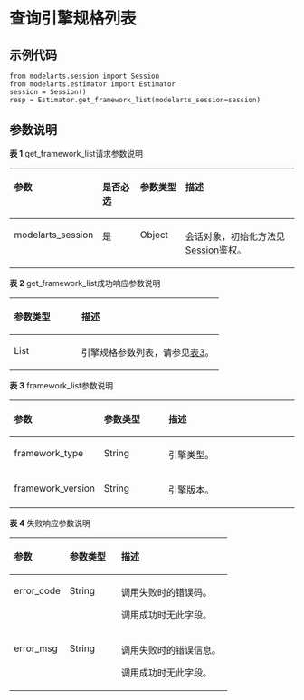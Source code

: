 # 查询引擎规格列表<a name="modelarts_04_0192"></a>

## 示例代码<a name="zh-cn_topic_0160574647_section20261580353"></a>

```
from modelarts.session import Session
from modelarts.estimator import Estimator
session = Session()
resp = Estimator.get_framework_list(modelarts_session=session)
```

## 参数说明<a name="zh-cn_topic_0160574647_section163891818441"></a>

**表 1**  get\_framework\_list请求参数说明

<a name="zh-cn_topic_0160574647_table155461191218"></a>
<table><thead align="left"><tr id="zh-cn_topic_0160574647_row254817912212"><th class="cellrowborder" valign="top" width="25.629999999999995%" id="mcps1.2.5.1.1"><p id="zh-cn_topic_0160574647_p12549899214"><a name="zh-cn_topic_0160574647_p12549899214"></a><a name="zh-cn_topic_0160574647_p12549899214"></a>参数</p>
</th>
<th class="cellrowborder" valign="top" width="14.299999999999999%" id="mcps1.2.5.1.2"><p id="zh-cn_topic_0160574647_p3552101193813"><a name="zh-cn_topic_0160574647_p3552101193813"></a><a name="zh-cn_topic_0160574647_p3552101193813"></a>是否必选</p>
</th>
<th class="cellrowborder" valign="top" width="16.34%" id="mcps1.2.5.1.3"><p id="zh-cn_topic_0160574647_p1755169172118"><a name="zh-cn_topic_0160574647_p1755169172118"></a><a name="zh-cn_topic_0160574647_p1755169172118"></a>参数类型</p>
</th>
<th class="cellrowborder" valign="top" width="43.730000000000004%" id="mcps1.2.5.1.4"><p id="zh-cn_topic_0160574647_p55521998211"><a name="zh-cn_topic_0160574647_p55521998211"></a><a name="zh-cn_topic_0160574647_p55521998211"></a>描述</p>
</th>
</tr>
</thead>
<tbody><tr id="zh-cn_topic_0160574647_row8893215413"><td class="cellrowborder" valign="top" width="25.629999999999995%" headers="mcps1.2.5.1.1 "><p id="zh-cn_topic_0160574647_p6891421842"><a name="zh-cn_topic_0160574647_p6891421842"></a><a name="zh-cn_topic_0160574647_p6891421842"></a>modelarts_session</p>
</td>
<td class="cellrowborder" valign="top" width="14.299999999999999%" headers="mcps1.2.5.1.2 "><p id="zh-cn_topic_0160574647_p68972047"><a name="zh-cn_topic_0160574647_p68972047"></a><a name="zh-cn_topic_0160574647_p68972047"></a>是</p>
</td>
<td class="cellrowborder" valign="top" width="16.34%" headers="mcps1.2.5.1.3 "><p id="zh-cn_topic_0160574647_p158912219419"><a name="zh-cn_topic_0160574647_p158912219419"></a><a name="zh-cn_topic_0160574647_p158912219419"></a>Object</p>
</td>
<td class="cellrowborder" valign="top" width="43.730000000000004%" headers="mcps1.2.5.1.4 "><p id="zh-cn_topic_0160574647_p1689152543"><a name="zh-cn_topic_0160574647_p1689152543"></a><a name="zh-cn_topic_0160574647_p1689152543"></a>会话对象，初始化方法见<a href="Session鉴权概述.md">Session鉴权</a>。</p>
</td>
</tr>
</tbody>
</table>

**表 2**  get\_framework\_list成功响应参数说明

<a name="zh-cn_topic_0160574647_table973120224596"></a>
<table><thead align="left"><tr id="zh-cn_topic_0160574647_row2731522195910"><th class="cellrowborder" valign="top" width="32.25%" id="mcps1.2.3.1.1"><p id="zh-cn_topic_0160574647_p117308225593"><a name="zh-cn_topic_0160574647_p117308225593"></a><a name="zh-cn_topic_0160574647_p117308225593"></a>参数类型</p>
</th>
<th class="cellrowborder" valign="top" width="67.75%" id="mcps1.2.3.1.2"><p id="zh-cn_topic_0160574647_p2730132255915"><a name="zh-cn_topic_0160574647_p2730132255915"></a><a name="zh-cn_topic_0160574647_p2730132255915"></a>描述</p>
</th>
</tr>
</thead>
<tbody><tr id="zh-cn_topic_0160574647_row1873172215912"><td class="cellrowborder" valign="top" width="32.25%" headers="mcps1.2.3.1.1 "><p id="zh-cn_topic_0160574647_p117311922115916"><a name="zh-cn_topic_0160574647_p117311922115916"></a><a name="zh-cn_topic_0160574647_p117311922115916"></a>List</p>
</td>
<td class="cellrowborder" valign="top" width="67.75%" headers="mcps1.2.3.1.2 "><p id="zh-cn_topic_0160574647_p6731182225914"><a name="zh-cn_topic_0160574647_p6731182225914"></a><a name="zh-cn_topic_0160574647_p6731182225914"></a>引擎规格参数列表，请参见<a href="#zh-cn_topic_0160574647_table14718195812596">表3</a>。</p>
</td>
</tr>
</tbody>
</table>

**表 3**  framework\_list参数说明

<a name="zh-cn_topic_0160574647_table14718195812596"></a>
<table><thead align="left"><tr id="zh-cn_topic_0160574647_row2718145875910"><th class="cellrowborder" valign="top" width="24.91249124912491%" id="mcps1.2.4.1.1"><p id="zh-cn_topic_0160574647_p157181858145918"><a name="zh-cn_topic_0160574647_p157181858145918"></a><a name="zh-cn_topic_0160574647_p157181858145918"></a>参数</p>
</th>
<th class="cellrowborder" valign="top" width="24.21242124212421%" id="mcps1.2.4.1.2"><p id="zh-cn_topic_0160574647_p18718115818590"><a name="zh-cn_topic_0160574647_p18718115818590"></a><a name="zh-cn_topic_0160574647_p18718115818590"></a>参数类型</p>
</th>
<th class="cellrowborder" valign="top" width="50.87508750875088%" id="mcps1.2.4.1.3"><p id="zh-cn_topic_0160574647_p871812589593"><a name="zh-cn_topic_0160574647_p871812589593"></a><a name="zh-cn_topic_0160574647_p871812589593"></a>描述</p>
</th>
</tr>
</thead>
<tbody><tr id="zh-cn_topic_0160574647_row137184589592"><td class="cellrowborder" valign="top" width="24.91249124912491%" headers="mcps1.2.4.1.1 "><p id="zh-cn_topic_0160574647_p371865812596"><a name="zh-cn_topic_0160574647_p371865812596"></a><a name="zh-cn_topic_0160574647_p371865812596"></a>framework_type</p>
</td>
<td class="cellrowborder" valign="top" width="24.21242124212421%" headers="mcps1.2.4.1.2 "><p id="zh-cn_topic_0160574647_p771820588593"><a name="zh-cn_topic_0160574647_p771820588593"></a><a name="zh-cn_topic_0160574647_p771820588593"></a>String</p>
</td>
<td class="cellrowborder" valign="top" width="50.87508750875088%" headers="mcps1.2.4.1.3 "><p id="zh-cn_topic_0160574647_p171835818594"><a name="zh-cn_topic_0160574647_p171835818594"></a><a name="zh-cn_topic_0160574647_p171835818594"></a>引擎类型。</p>
</td>
</tr>
<tr id="zh-cn_topic_0160574647_row77185589591"><td class="cellrowborder" valign="top" width="24.91249124912491%" headers="mcps1.2.4.1.1 "><p id="zh-cn_topic_0160574647_p6718195835910"><a name="zh-cn_topic_0160574647_p6718195835910"></a><a name="zh-cn_topic_0160574647_p6718195835910"></a>framework_version</p>
</td>
<td class="cellrowborder" valign="top" width="24.21242124212421%" headers="mcps1.2.4.1.2 "><p id="zh-cn_topic_0160574647_p271855811595"><a name="zh-cn_topic_0160574647_p271855811595"></a><a name="zh-cn_topic_0160574647_p271855811595"></a>String</p>
</td>
<td class="cellrowborder" valign="top" width="50.87508750875088%" headers="mcps1.2.4.1.3 "><p id="zh-cn_topic_0160574647_p7718558105914"><a name="zh-cn_topic_0160574647_p7718558105914"></a><a name="zh-cn_topic_0160574647_p7718558105914"></a>引擎版本。</p>
</td>
</tr>
</tbody>
</table>

**表 4**  失败响应参数说明

<a name="zh-cn_topic_0160574647_table55928961173927"></a>
<table><thead align="left"><tr id="zh-cn_topic_0160574647_row40618446173927"><th class="cellrowborder" valign="top" width="25.490000000000002%" id="mcps1.2.4.1.1"><p id="zh-cn_topic_0160574647_p1631242217407"><a name="zh-cn_topic_0160574647_p1631242217407"></a><a name="zh-cn_topic_0160574647_p1631242217407"></a>参数</p>
</th>
<th class="cellrowborder" valign="top" width="23.72%" id="mcps1.2.4.1.2"><p id="zh-cn_topic_0160574647_p5427574117407"><a name="zh-cn_topic_0160574647_p5427574117407"></a><a name="zh-cn_topic_0160574647_p5427574117407"></a>参数类型</p>
</th>
<th class="cellrowborder" valign="top" width="50.79%" id="mcps1.2.4.1.3"><p id="zh-cn_topic_0160574647_p12364118914"><a name="zh-cn_topic_0160574647_p12364118914"></a><a name="zh-cn_topic_0160574647_p12364118914"></a>描述</p>
</th>
</tr>
</thead>
<tbody><tr id="zh-cn_topic_0160574647_row11062410173927"><td class="cellrowborder" valign="top" width="25.490000000000002%" headers="mcps1.2.4.1.1 "><p id="zh-cn_topic_0160574647_p688954611624"><a name="zh-cn_topic_0160574647_p688954611624"></a><a name="zh-cn_topic_0160574647_p688954611624"></a>error_code</p>
</td>
<td class="cellrowborder" valign="top" width="23.72%" headers="mcps1.2.4.1.2 "><p id="zh-cn_topic_0160574647_p3804851211624"><a name="zh-cn_topic_0160574647_p3804851211624"></a><a name="zh-cn_topic_0160574647_p3804851211624"></a>String</p>
</td>
<td class="cellrowborder" valign="top" width="50.79%" headers="mcps1.2.4.1.3 "><p id="zh-cn_topic_0160574647_p156551524172412"><a name="zh-cn_topic_0160574647_p156551524172412"></a><a name="zh-cn_topic_0160574647_p156551524172412"></a>调用失败时的错误码。</p>
<p id="zh-cn_topic_0160574647_p6203060911624"><a name="zh-cn_topic_0160574647_p6203060911624"></a><a name="zh-cn_topic_0160574647_p6203060911624"></a>调用成功时无此字段。</p>
</td>
</tr>
<tr id="zh-cn_topic_0160574647_row52351653173927"><td class="cellrowborder" valign="top" width="25.490000000000002%" headers="mcps1.2.4.1.1 "><p id="zh-cn_topic_0160574647_p4368550411624"><a name="zh-cn_topic_0160574647_p4368550411624"></a><a name="zh-cn_topic_0160574647_p4368550411624"></a>error_msg</p>
</td>
<td class="cellrowborder" valign="top" width="23.72%" headers="mcps1.2.4.1.2 "><p id="zh-cn_topic_0160574647_p6574380911624"><a name="zh-cn_topic_0160574647_p6574380911624"></a><a name="zh-cn_topic_0160574647_p6574380911624"></a>String</p>
</td>
<td class="cellrowborder" valign="top" width="50.79%" headers="mcps1.2.4.1.3 "><p id="zh-cn_topic_0160574647_p1277593619"><a name="zh-cn_topic_0160574647_p1277593619"></a><a name="zh-cn_topic_0160574647_p1277593619"></a>调用失败时的错误信息。</p>
<p id="zh-cn_topic_0160574647_p2364831411624"><a name="zh-cn_topic_0160574647_p2364831411624"></a><a name="zh-cn_topic_0160574647_p2364831411624"></a>调用成功时无此字段。</p>
</td>
</tr>
</tbody>
</table>

